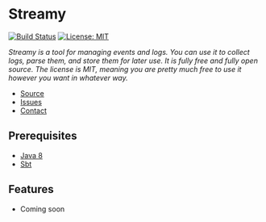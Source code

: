 # Streamy
[![Build Status](https://travis-ci.org/amannocci/streamy.svg?branch=master)](https://travis-ci.org/amannocci/streamy)
[![License: MIT](https://img.shields.io/badge/License-MIT-yellow.svg)](https://opensource.org/licenses/MIT)

*Streamy is a tool for managing events and logs. You can use it to collect logs, parse them, and store them for later use.
It is fully free and fully open source. The license is MIT, meaning you are pretty much free to use it however you want in whatever way.*
* [Source](https://github.com/amannocci/streamy)
* [Issues](https://github.com/amannocci/streamy/issues)
* [Contact](mailto:adrien.mannocci@gmail.com)

## Prerequisites
* [Java 8](http://www.oracle.com/technetwork/java/javase/downloads/index.html)
* [Sbt](http://www.scala-sbt.org/)

## Features
* Coming soon